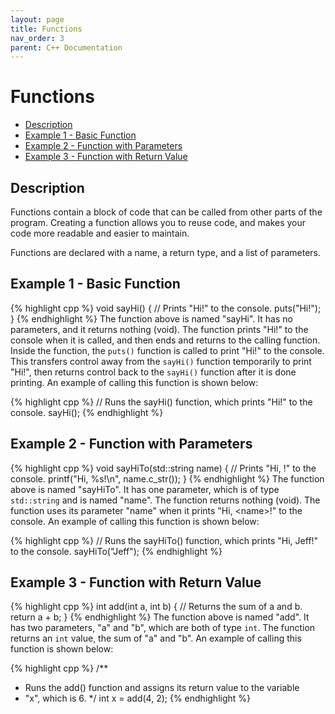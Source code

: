 ```yaml
---
layout: page
title: Functions
nav_order: 3
parent: C++ Documentation
---
```


# Functions

* [Description](#description)
* [Example 1 - Basic Function](#example-1---basic-function)
* [Example 2 - Function with Parameters](#example-2---function-with-parameters)
* [Example 3 - Function with Return Value](#example-3---function-with-return-value)

## Description

Functions contain a block of code that can be called from other parts of the program. Creating a function allows you to reuse code, and makes your code more readable and easier to maintain.

Functions are declared with a name, a return type, and a list of parameters.

## Example 1 - Basic Function

{% highlight cpp %}
void sayHi() {
  // Prints "Hi!" to the console.
  puts("Hi!");
}
{% endhighlight %}
The function above is named "sayHi". It has no parameters, and it returns nothing (void). The function prints "Hi!" to the console when it is called, and then ends and returns to the calling function. Inside the function, the `puts()` function is called to print "Hi!" to the console. This transfers control away from the `sayHi()` function temporarily to print "Hi!", then returns control back to the `sayHi()` function after it is done printing. An example of calling this function is shown below:

{% highlight cpp %}
// Runs the sayHi() function, which prints "Hi!" to the console.
sayHi();
{% endhighlight %}

## Example 2 - Function with Parameters

{% highlight cpp %}
void sayHiTo(std::string name) {
  // Prints "Hi, <name>!" to the console.
  printf("Hi, %s!\n", name.c_str());
}
{% endhighlight %}
The function above is named "sayHiTo". It has one parameter, which is of type `std::string` and is named "name". The function returns nothing (void). The function uses its parameter "name" when it prints "Hi, \<name\>!" to the console. An example of calling this function is shown below:

{% highlight cpp %}
// Runs the sayHiTo() function, which prints "Hi, Jeff!" to the console.
sayHiTo("Jeff");
{% endhighlight %}

## Example 3 - Function with Return Value

{% highlight cpp %}
int add(int a, int b) {
  // Returns the sum of a and b.
  return a + b;
}
{% endhighlight %}
The function above is named "add". It has two parameters, "a" and "b", which are both of type `int`. The function returns an `int` value, the sum of "a" and "b". An example of calling this function is shown below:

{% highlight cpp %}
/**
 * Runs the add() function and assigns its return value to the variable
 * "x", which is 6.
 */
int x = add(4, 2);
{% endhighlight %}
